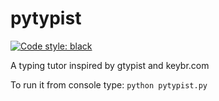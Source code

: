 # pytypist
[![Code style: black](https://img.shields.io/badge/code%20style-black-000000.svg)](https://github.com/psf/black)

A typing tutor inspired by gtypist and keybr.com


To run it from console type:
`python pytypist.py`
